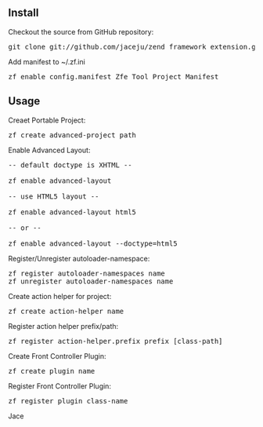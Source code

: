 ## Install

Checkout the source from GitHub repository:

<pre>
git clone git://github.com/jaceju/zend_framework_extension.git
</pre>

Add manifest to ~/.zf.ini

<pre>
zf enable config.manifest Zfe_Tool_Project_Manifest
</pre>

## Usage

Creaet Portable Project:

<pre>
zf create advanced-project path
</pre>

Enable Advanced Layout:

<pre>
-- default doctype is XHTML --

zf enable advanced-layout

-- use HTML5 layout --

zf enable advanced-layout html5

-- or --

zf enable advanced-layout --doctype=html5
</pre>

Register/Unregister autoloader-namespace:

<pre>
zf register autoloader-namespaces name
zf unregister autoloader-namespaces name
</pre>

Create action helper for project:

<pre>
zf create action-helper name
</pre>

Register action helper prefix/path:

<pre>
zf register action-helper.prefix prefix [class-path]
</pre>

Create Front Controller Plugin:

<pre>
zf create plugin name
</pre>

Register Front Controller Plugin:

<pre>
zf register plugin class-name
</pre>


Jace

